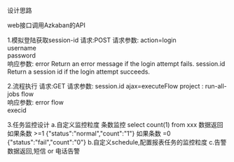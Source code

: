 设计思路

web接口调用Azkaban的API


1.模拟登陆获取session-id
  请求:POST
  请求参数:
  action=login	
  username	
  password	
  响应参数:
  error	        Return an error message if the login attempt fails.
  session.id	Return a session id if the login attempt succeeds.


2.流程执行
  请求:GET
  请求参数:
  session.id
  ajax=executeFlow
  project  : run-all-jobs
  flow	
  响应参数:
  error	
  flow	
  execid

3.任务监控设计
  a.自定义监控粒度
    条数监控 select count(1) from xxx 
    数据返回 如果条数 >=1 {"status":"normal","count":"1"}
            如果条数  =0 {"status":"fail","count":"0"}
  b.自定义schedule,配置报表任务的监控粒度
  c.告警数据返回,短信  or 电话告警
  
  
  
  
            